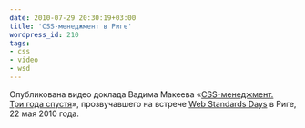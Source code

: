 ```yaml
---
date: 2010-07-29 20:30:19+03:00
title: 'CSS-менеджмент в Риге'
wordpress_id: 210
tags:
- css
- video
- wsd
---
```


Опубликована видео доклада Вадима Макеева «[CSS-менеджмент. Три года спустя][1]», прозвучавшего на встрече [Web Standards Days][2] в Риге, 22 мая 2010 года.

[1]: http://web-standards.ru/events/wsd-riga-2010/#css-management
[2]: http://webstandardsdays.ru/
